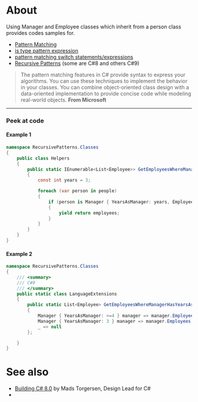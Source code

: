 ﻿# About

Using Manager and Employee classes which inherit from a person class provides codes samples for.

- [Pattern Matching](https://docs.microsoft.com/en-us/dotnet/csharp/pattern-matching)
- [is type pattern expression](https://docs.microsoft.com/en-us/dotnet/csharp/pattern-matching#the-is-type-pattern-expression)
- [pattern matching switch statements/expressions](https://docs.microsoft.com/en-us/dotnet/csharp/pattern-matching#using-pattern-matching-switch-statements)
- [Recursive Patterns](https://docs.microsoft.com/en-us/dotnet/csharp/language-reference/proposals/csharp-8.0/patterns) (some are C#8 and others C#9)

> The pattern matching features in C# provide syntax to express your algorithms. You can use these techniques to implement the behavior in your classes. You can combine object-oriented class design with a data-oriented implementation to provide concise code while modeling real-world objects.
> **From Microsoft**

---

### Peek at code

#### Example 1
```csharp
namespace RecursivePatterns.Classes
{
    public class Helpers
    {
        public static IEnumerable<List<Employee>> GetEmployeesWhereManagerHasThreeYearsAsManager(List<Person> people)
        {
            const int years = 3;

            foreach (var person in people)
            {
                if (person is Manager { YearsAsManager: years, Employees: { } employees })
                {
                    yield return employees;
                }
            }
        }
    }
}
```

#### Example 2

```csharp
namespace RecursivePatterns.Classes
{
    /// <summary>
    /// C#9
    /// </summary>
    public static class LanguageExtensions
    {
        public static List<Employee> GetEmployeesWhereManagerHasYearsAsManager(this Person person) => person switch
        {
            Manager { YearsAsManager: >=4 } manager => manager.Employees,
            Manager { YearsAsManager: 3 } manager => manager.Employees,
            _ => null
        };

    }
}
```

# See also

- [Building C# 8.0](https://devblogs.microsoft.com/dotnet/building-c-8-0/) by Mads Torgersen, Design Lead for C#
- 